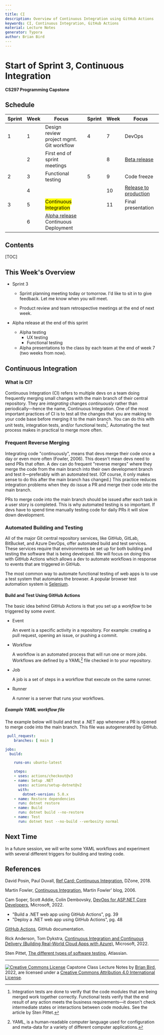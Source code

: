 ```yaml
---
​---
title: CI
description: Overview of Continuous Integration using GitHub Actions
keywords: CI, Continuous Integration, GitHub Actions
material: Lecture Notes
generator: Typora
author: Brian Bird
​---
---
```


<h1>Start of Sprint 3, Continuous Integration</h1>

**CS297 Programming Capstone**



<h2>Schedule</h2>

| Sprint | Week | Focus                                              |      | Sprint | Week | Focus                        |
| ------ | ---- | -------------------------------------------------- | ---- | ------ | ---- | ---------------------------- |
| 1      | 1    | Design review<br />project mgmt.<br />Git workflow |      | 4      | 7    | DevOps                       |
|        | 2    | First end of sprint meetings                       |      |        | 8    | <u>Beta release</u>          |
| 2      | 3    | Functional testing                                 |      | 5      | 9    | Code freeze                  |
|        | 4    |                                                    |      |        | 10   | <u>Release to production</u> |
| 3      | 5    | <mark>Continuous Integration</mark>                |      |        | 11   | Final presentation           |
|        | 6    | <u>Alpha release</u><br />Continuous Deployment    |      |        |      |                              |



<h2>Contents</h2>

[TOC]

## This Week's Overview

- Sprint 3

  - Sprint planning meeting today or tomorrow. I'd like to sit in to give feedback. Let me know when you will meet.

  - Product review and team retrospective meetings at the end of next week.

- Alpha release at the end of this sprint

  - Alpha testing
    - UX testing
    - Functional testing
  - Alpha presentations to the class by each team at the end of week 7 (two weeks from now).



## Continuous Integration

### What is CI?

Continuous Integration (CI) refers to multiple devs on a team doing frequently merging small changes with the main branch of their central repository. They are *integrating* changes *continuously* rather than periodically&mdash;hence the name, Continuous Integration.  One of the most important practices of CI is to test all the changes that you are making to your code base before merging it to the main branch. You can do this with unit tests, integration tests, and/or functional tests[^1]. Automating the test process makes in practical to merge more often.

### Frequent Reverse Merging

Integrating code "continuously", means that devs merge their code once a day or even more often (Fowler, 2006). This doesn't mean devs need to send PRs that often. A dev can do frequent "reverse merges" where they merge the code from the main branch into their own development branch and test it&mdash;preferably with an automated test. (Of course, it only makes sense to do this after the main branch has changed.) This practice reduces integration problems when they do issue a PR and merge their code into the main branch. 

PRs to merge code into the main branch should be issued after each task in a user story is completed. This is why automated testing is so important. If devs have to spend time manually testing code for daily PRs it will slow down development.

### Automated Building and Testing

All of the major Git central repository services, like GitHub, GitLab, BitBucket, and Azure DevOps, offer  automated build and test services. These services require that environments be set up for both building and testing the software that is being developed. We will focus on doing this with GitHub Actions which allows a dev to automate workflows in response to events that are triggered in GitHub.

The most common way to automate functional testing of web apps is to use a test system that automates the browser. A popular browser test automation system is [Selenium](https://www.selenium.dev/).

#### Build and Test Using GitHub Actions

The basic idea behind GitHub Actions is that you set up a *workflow* to be triggered by some *event*.

- 
  Event

  An event is a specific activity in a repository. For example: creating a pull request, opening an issue, or pushing a commit.
  
- Workflow
  
  A workflow is an automated process that will run one or more *jobs*. Workflows are defined by a YAML[^2] file checked in to your repository.
  
- 
  Job

  A job is a set of steps in a workflow that execute on the same runner.
  
- 
  Runner

  A runner is a server that runs your workflows.

##### Example YAML workflow file

The example below will build and test a .NET app whenever a PR is opened to merge code into the main branch. This file was autogenerated by GitHub.

```YAML
 pull_request:
    branches: [ main ]

jobs:
  build:

    runs-on: ubuntu-latest

    steps:
    - uses: actions/checkout@v3
    - name: Setup .NET
      uses: actions/setup-dotnet@v2
      with:
        dotnet-version: 5.0.x
    - name: Restore dependencies
      run: dotnet restore
    - name: Build
      run: dotnet build --no-restore
    - name: Test
      run: dotnet test --no-build --verbosity normal

```



## Next Time

In a future session, we will write some YAML workflows and experiment with several different triggers for building and testing code.



## References

David Posin, Paul Duvall, [Ref Card: Continuous Integration](https://dzone.com/refcardz/continuous-integration), DZone, 2018.

Martin Fowler, [Continuous Integration](https://www.martinfowler.com/articles/continuousIntegration.html), Martin Fowler' blog, 2006.

Cam Soper, Scott Addie, Colin Dembovsky, [DevOps for ASP.NET Core Developers](https://docs.microsoft.com/en-us/dotnet/architecture/devops-for-aspnet-developers/), Microsoft, 2022.

- "Build a .NET web app using GitHub Actions", pg. 39
- "Deploy a .NET web app using GitHub Actions", pg. 48

[GitHub Actions](https://docs.github.com/en/actions), GitHub documentation.

Rick Anderson, Tom Dykstra, [Continuous Integration and Continuous Delivery (Building Real-World Cloud Apps with Azure)](https://docs.microsoft.com/en-us/aspnet/aspnet/overview/developing-apps-with-windows-azure/building-real-world-cloud-apps-with-windows-azure/continuous-integration-and-continuous-delivery), Microsoft, 2022.

Sten Pittet, [The different types of software testing](https://www.atlassian.com/continuous-delivery/software-testing/types-of-software-testing), Atlassian.

[^1]: Integration tests are done to verify that the code modules that are being merged work together correctly. Functional tests verify that the end result of any action meets the business requirements&mdash;it doesn't check intermediate states or interactions between code modules. See the article by Sten Pittet.
[^2]: YAML, is a human-readable computer language used for configuration and meta-data for a variety of different computer applications. 



------

[![Creative Commons License](https://i.creativecommons.org/l/by/4.0/88x31.png)](http://creativecommons.org/licenses/by/4.0/)
Capstone Class Lecture Notes by [Brian Bird](https://profbird.dev), <time>2022</time>, are licensed under a [Creative Commons Attribution 4.0 International License](http://creativecommons.org/licenses/by/4.0/). 